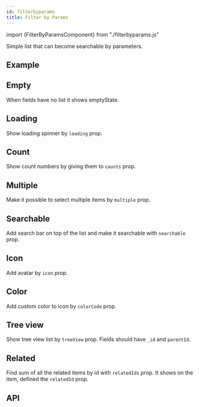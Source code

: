 ```yaml
---
id: filterbyparams
title: Filter by Params
---
```


import {FilterByParamsComponent} from "./filterbyparams.js"

<p>Simple list that can become searchable by parameters.</p>

## Example

<FilterByParamsComponent />

## Empty

<p>When fields have no list it shows emptyState.</p>
<FilterByParamsComponent type="empty" />

## Loading

<p>Show loading spinner by <code>loading</code> prop.</p>
<FilterByParamsComponent type="load" />

## Count

<p>Show count numbers by giving them to <code>counts</code> prop.</p>
<FilterByParamsComponent type="count" />

## Multiple

<p>Make it possible to select multiple items by <code>multiple</code> prop.</p>
<FilterByParamsComponent type="multiple" />

## Searchable

<p>Add search bar on top of the list and make it searchable with <code>searchable</code> prop.</p>
<FilterByParamsComponent type="search" />

## Icon

<p>Add avatar by <code>icon</code> prop.</p>
<FilterByParamsComponent type="icon" />

## Color

<p>Add custom color to icon by <code>colorCode</code> prop.</p>
<FilterByParamsComponent type="icon" color/>

## Tree view

<p>Show tree view list by <code>treeView</code> prop. Fields should have <code>_id</code> and <code>parentId</code>.</p>
<FilterByParamsComponent type="tree" />

## Related

<p>Find sum of all the related items by id with <code>relatedIds</code> prop. It shows on the item, defined the <code>relatedId</code> prop.</p>
<FilterByParamsComponent type="tree" related />

## API

<FilterByParamsComponent type="APIfilterbyparams" />
